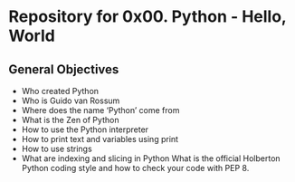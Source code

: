 # Repository for 0x00. Python - Hello, World

## General Objectives
* Who created Python
* Who is Guido van Rossum
* Where does the name ‘Python’ come from
* What is the Zen of Python
* How to use the Python interpreter
* How to print text and variables using print
* How to use strings
* What are indexing and slicing in Python
 What is the official Holberton Python coding style and how to check your code with PEP 8.

